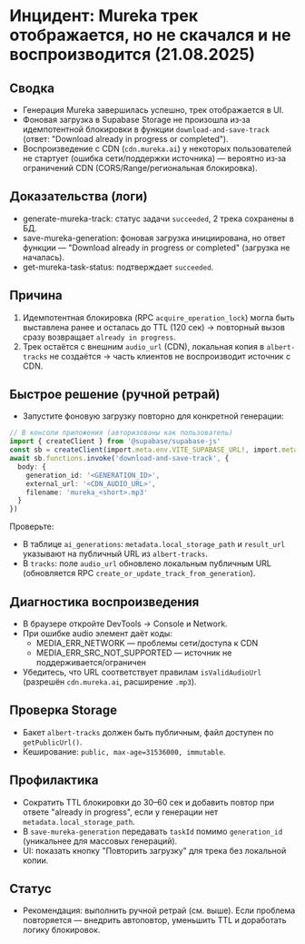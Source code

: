 # Инцидент: Mureka трек отображается, но не скачался и не воспроизводится (21.08.2025)

## Сводка
- Генерация Mureka завершилась успешно, трек отображается в UI.
- Фоновая загрузка в Supabase Storage не произошла из‑за идемпотентной блокировки в функции `download-and-save-track` (ответ: "Download already in progress or completed").
- Воспроизведение с CDN (`cdn.mureka.ai`) у некоторых пользователей не стартует (ошибка сети/поддержки источника) — вероятно из‑за ограничений CDN (CORS/Range/региональная блокировка).

## Доказательства (логи)
- generate-mureka-track: статус задачи `succeeded`, 2 трека сохранены в БД.
- save-mureka-generation: фоновая загрузка инициирована, но ответ функции — "Download already in progress or completed" (загрузка не началась).
- get-mureka-task-status: подтверждает `succeeded`.

## Причина
1) Идемпотентная блокировка (RPC `acquire_operation_lock`) могла быть выставлена ранее и осталась до TTL (120 сек) → повторный вызов сразу возвращает `already in progress`.
2) Трек остаётся с внешним `audio_url` (CDN), локальная копия в `albert-tracks` не создаётся → часть клиентов не воспроизводит источник с CDN.

## Быстрое решение (ручной ретрай)
- Запустите фоновую загрузку повторно для конкретной генерации:

```ts
// В консоли приложения (авторизованы как пользователь)
import { createClient } from '@supabase/supabase-js'
const sb = createClient(import.meta.env.VITE_SUPABASE_URL!, import.meta.env.VITE_SUPABASE_PUBLISHABLE_KEY!)
await sb.functions.invoke('download-and-save-track', {
  body: {
    generation_id: '<GENERATION_ID>',
    external_url: '<CDN_AUDIO_URL>',
    filename: 'mureka_<short>.mp3'
  }
})
```

Проверьте:
- В таблице `ai_generations`: `metadata.local_storage_path` и `result_url` указывают на публичный URL из `albert-tracks`.
- В `tracks`: поле `audio_url` обновлено локальным публичным URL (обновляется RPC `create_or_update_track_from_generation`).

## Диагностика воспроизведения
- В браузере откройте DevTools → Console и Network.
- При ошибке audio элемент даёт коды:
  - MEDIA_ERR_NETWORK — проблемы сети/доступа к CDN
  - MEDIA_ERR_SRC_NOT_SUPPORTED — источник не поддерживается/ограничен
- Убедитесь, что URL соответствует правилам `isValidAudioUrl` (разрешён `cdn.mureka.ai`, расширение `.mp3`).

## Проверка Storage
- Бакет `albert-tracks` должен быть публичным, файл доступен по `getPublicUrl()`.
- Кеширование: `public, max-age=31536000, immutable`.

## Профилактика
- Сократить TTL блокировки до 30–60 сек и добавить повтор при ответе "already in progress", если у генерации нет `metadata.local_storage_path`.
- В `save-mureka-generation` передавать `taskId` помимо `generation_id` (уникальнее для массовых генераций).
- UI: показать кнопку "Повторить загрузку" для трека без локальной копии.

## Статус
- Рекомендация: выполнить ручной ретрай (см. выше). Если проблема повторяется — внедрить автоповтор, уменьшить TTL и доработать логику блокировок.
